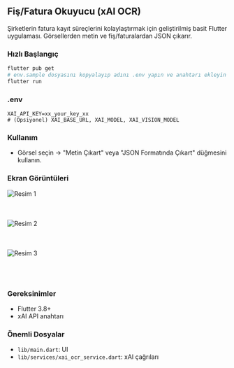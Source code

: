 ## Fiş/Fatura Okuyucu (xAI OCR)
Şirketlerin fatura kayıt süreçlerini kolaylaştırmak için geliştirilmiş basit Flutter uygulaması. Görsellerden metin ve fiş/faturalardan JSON çıkarır.

### Hızlı Başlangıç
```bash
flutter pub get
# env.sample dosyasını kopyalayıp adını .env yapın ve anahtarı ekleyin
flutter run
```

### .env
```dotenv
XAI_API_KEY=xx_your_key_xx
# (Opsiyonel) XAI_BASE_URL, XAI_MODEL, XAI_VISION_MODEL
```

### Kullanım
- Görsel seçin → "Metin Çıkart" veya "JSON Formatında Çıkart" düğmesini kullanın.

### Ekran Görüntüleri

![Resim 1](resim1.png)
<br>
<br>
<br>
<br>
![Resim 2](resim2.png)
<br>
<br>
<br>
<br>
![Resim 3](resim3.png)
<br>
<br>
<br>
<br>
### Gereksinimler
- Flutter 3.8+
- xAI API anahtarı

### Önemli Dosyalar
- `lib/main.dart`: UI
- `lib/services/xai_ocr_service.dart`: xAI çağrıları


